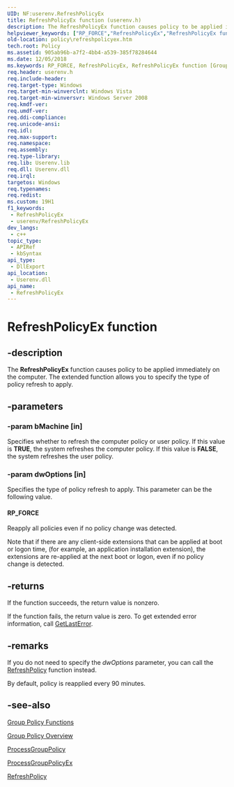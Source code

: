 ```yaml
---
UID: NF:userenv.RefreshPolicyEx
title: RefreshPolicyEx function (userenv.h)
description: The RefreshPolicyEx function causes policy to be applied immediately on the computer. The extended function allows you to specify the type of policy refresh to apply.
helpviewer_keywords: ["RP_FORCE","RefreshPolicyEx","RefreshPolicyEx function [Group Policy]","_win32_refreshpolicyex","policy.refreshpolicyex","userenv/RefreshPolicyEx"]
old-location: policy\refreshpolicyex.htm
tech.root: Policy
ms.assetid: 905ab96b-a7f2-4bb4-a539-385f78284644
ms.date: 12/05/2018
ms.keywords: RP_FORCE, RefreshPolicyEx, RefreshPolicyEx function [Group Policy], _win32_refreshpolicyex, policy.refreshpolicyex, userenv/RefreshPolicyEx
req.header: userenv.h
req.include-header: 
req.target-type: Windows
req.target-min-winverclnt: Windows Vista
req.target-min-winversvr: Windows Server 2008
req.kmdf-ver: 
req.umdf-ver: 
req.ddi-compliance: 
req.unicode-ansi: 
req.idl: 
req.max-support: 
req.namespace: 
req.assembly: 
req.type-library: 
req.lib: Userenv.lib
req.dll: Userenv.dll
req.irql: 
targetos: Windows
req.typenames: 
req.redist: 
ms.custom: 19H1
f1_keywords:
 - RefreshPolicyEx
 - userenv/RefreshPolicyEx
dev_langs:
 - c++
topic_type:
 - APIRef
 - kbSyntax
api_type:
 - DllExport
api_location:
 - Userenv.dll
api_name:
 - RefreshPolicyEx
---
```


# RefreshPolicyEx function


## -description

The
    <b>RefreshPolicyEx</b> function causes policy to be applied immediately on the computer. The extended function allows you to specify the type of policy refresh to apply.

## -parameters

### -param bMachine [in]

Specifies whether to refresh the computer policy or user policy. If this value is <b>TRUE</b>, the system refreshes the computer policy. If this value is <b>FALSE</b>, the system refreshes the user policy.

### -param dwOptions [in]

Specifies the type of policy refresh to apply. This parameter can be the following value.



#### RP_FORCE

Reapply all policies even if no policy change was detected.

Note that if there are any client-side extensions that can be applied at boot or logon time, (for example, an application installation extension), the extensions are re-applied at the next boot or logon, even if no policy change is detected.

## -returns

If the function succeeds, the return value is nonzero.

If the function fails, the return value is zero. To get extended error information, call 
<a href="https://docs.microsoft.com/windows/desktop/api/errhandlingapi/nf-errhandlingapi-getlasterror">GetLastError</a>.

## -remarks

If you do not need to specify the <i>dwOptions</i> parameter, you can call the 
<a href="https://docs.microsoft.com/windows/desktop/api/userenv/nf-userenv-refreshpolicy">RefreshPolicy</a> function instead.

By default, policy is reapplied every 90 minutes.

## -see-also

<a href="https://docs.microsoft.com/previous-versions/windows/desktop/Policy/group-policy-functions">Group Policy
    Functions</a>



<a href="https://docs.microsoft.com/previous-versions/windows/desktop/Policy/about-group-policy">Group Policy
    Overview</a>



<a href="https://docs.microsoft.com/windows/desktop/api/userenv/nc-userenv-pfnprocessgrouppolicy">ProcessGroupPolicy</a>



<a href="https://docs.microsoft.com/windows/desktop/api/userenv/nc-userenv-pfnprocessgrouppolicyex">ProcessGroupPolicyEx</a>



<a href="https://docs.microsoft.com/windows/desktop/api/userenv/nf-userenv-refreshpolicy">RefreshPolicy</a>

